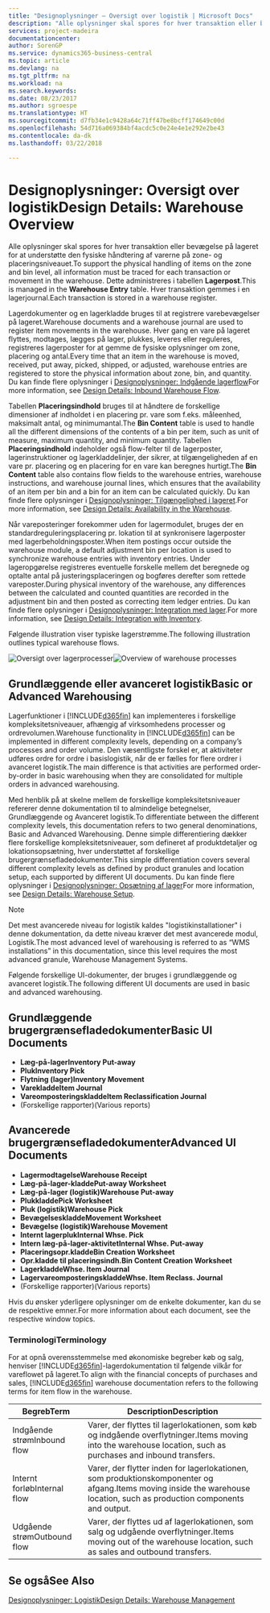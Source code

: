 ```yaml
---
title: "Designoplysninger – Oversigt over logistik | Microsoft Docs"
description: "Alle oplysninger skal spores for hver transaktion eller bevægelse på lageret for at understøtte den fysiske håndtering af varerne på zone- og placeringsniveauet. Dette administreres i tabellen **Lagerpost**. Hver transaktion gemmes i en lagerjournal."
services: project-madeira
documentationcenter: 
author: SorenGP
ms.service: dynamics365-business-central
ms.topic: article
ms.devlang: na
ms.tgt_pltfrm: na
ms.workload: na
ms.search.keywords: 
ms.date: 08/23/2017
ms.author: sgroespe
ms.translationtype: HT
ms.sourcegitcommit: d7fb34e1c9428a64c71ff47be8bcff174649c00d
ms.openlocfilehash: 54d716a069384bf4acdc5c0e24e4e1e292e2be43
ms.contentlocale: da-dk
ms.lasthandoff: 03/22/2018

---
```

# <a name="design-details-warehouse-overview"></a><span data-ttu-id="7b02b-105">Designoplysninger: Oversigt over logistik</span><span class="sxs-lookup"><span data-stu-id="7b02b-105">Design Details: Warehouse Overview</span></span>
<span data-ttu-id="7b02b-106">Alle oplysninger skal spores for hver transaktion eller bevægelse på lageret for at understøtte den fysiske håndtering af varerne på zone- og placeringsniveauet.</span><span class="sxs-lookup"><span data-stu-id="7b02b-106">To support the physical handling of items on the zone and bin level, all information must be traced for each transaction or movement in the warehouse.</span></span> <span data-ttu-id="7b02b-107">Dette administreres i tabellen **Lagerpost**.</span><span class="sxs-lookup"><span data-stu-id="7b02b-107">This is managed in the **Warehouse Entry** table.</span></span> <span data-ttu-id="7b02b-108">Hver transaktion gemmes i en lagerjournal.</span><span class="sxs-lookup"><span data-stu-id="7b02b-108">Each transaction is stored in a warehouse register.</span></span>  

<span data-ttu-id="7b02b-109">Lagerdokumenter og en lagerkladde bruges til at registrere varebevægelser på lageret.</span><span class="sxs-lookup"><span data-stu-id="7b02b-109">Warehouse documents and a warehouse journal are used to register item movements in the warehouse.</span></span> <span data-ttu-id="7b02b-110">Hver gang en vare på lageret flyttes, modtages, lægges på lager, plukkes, leveres eller reguleres, registreres lagerposter for at gemme de fysiske oplysninger om zone, placering og antal.</span><span class="sxs-lookup"><span data-stu-id="7b02b-110">Every time that an item in the warehouse is moved, received, put away, picked, shipped, or adjusted, warehouse entries are registered to store the physical information about zone, bin, and quantity.</span></span> <span data-ttu-id="7b02b-111">Du kan finde flere oplysninger i [Designoplysninger: Indgående lagerflow](design-details-outbound-warehouse-flow.md)</span><span class="sxs-lookup"><span data-stu-id="7b02b-111">For more information, see [Design Details: Inbound Warehouse Flow](design-details-outbound-warehouse-flow.md).</span></span>  

<span data-ttu-id="7b02b-112">Tabellen **Placeringsindhold** bruges til at håndtere de forskellige dimensioner af indholdet i en placering pr. vare som f.eks. måleenhed, maksimalt antal, og minimumantal.</span><span class="sxs-lookup"><span data-stu-id="7b02b-112">The **Bin Content** table is used to handle all the different dimensions of the contents of a bin per item, such as unit of measure, maximum quantity, and minimum quantity.</span></span> <span data-ttu-id="7b02b-113">Tabellen **Placeringsindhold** indeholder også flow-felter til de lagerposter, lagerinstruktioner og lagerkladdelinjer, der sikrer, at tilgængeligheden af en vare pr. placering og en placering for en vare kan beregnes hurtigt.</span><span class="sxs-lookup"><span data-stu-id="7b02b-113">The **Bin Content** table also contains flow fields to the warehouse entries, warehouse instructions, and warehouse journal lines, which ensures that the availability of an item per bin and a bin for an item can be calculated quickly.</span></span> <span data-ttu-id="7b02b-114">Du kan finde flere oplysninger i [Designoplysninger: Tilgængelighed i lageret](design-details-availability-in-the-warehouse.md).</span><span class="sxs-lookup"><span data-stu-id="7b02b-114">For more information, see [Design Details: Availability in the Warehouse](design-details-availability-in-the-warehouse.md).</span></span>  

<span data-ttu-id="7b02b-115">Når vareposteringer forekommer uden for lagermodulet, bruges der en standardreguleringsplacering pr. lokation til at synkronisere lagerposter med lagerbeholdningsposter.</span><span class="sxs-lookup"><span data-stu-id="7b02b-115">When item postings occur outside the warehouse module, a default adjustment bin per location is used to synchronize warehouse entries with inventory entries.</span></span> <span data-ttu-id="7b02b-116">Under lageropgørelse registreres eventuelle forskelle mellem det beregnede og optalte antal på justeringsplaceringen og bogføres derefter som rettede vareposter.</span><span class="sxs-lookup"><span data-stu-id="7b02b-116">During physical inventory of the warehouse, any differences between the calculated and counted quantities are recorded in the adjustment bin and then posted as correcting item ledger entries.</span></span> <span data-ttu-id="7b02b-117">Du kan finde flere oplysninger i [Designoplysninger: Integration med lager](design-details-integration-with-inventory.md).</span><span class="sxs-lookup"><span data-stu-id="7b02b-117">For more information, see [Design Details: Integration with Inventory](design-details-integration-with-inventory.md).</span></span>  

<span data-ttu-id="7b02b-118">Følgende illustration viser typiske lagerstrømme.</span><span class="sxs-lookup"><span data-stu-id="7b02b-118">The following illustration outlines typical warehouse flows.</span></span>  

<span data-ttu-id="7b02b-119">![Oversigt over lagerprocesser](media/design_details_warehouse_management_overview.png "design_details_warehouse_management_overview")</span><span class="sxs-lookup"><span data-stu-id="7b02b-119">![Overview of warehouse processes](media/design_details_warehouse_management_overview.png "design_details_warehouse_management_overview")</span></span>  

## <a name="basic-or-advanced-warehousing"></a><span data-ttu-id="7b02b-120">Grundlæggende eller avanceret logistik</span><span class="sxs-lookup"><span data-stu-id="7b02b-120">Basic or Advanced Warehousing</span></span>  
<span data-ttu-id="7b02b-121">Lagerfunktioner i [!INCLUDE[d365fin](includes/d365fin_md.md)] kan implementeres i forskellige kompleksitetsniveauer, afhængig af virksomhedens processer og ordrevolumen.</span><span class="sxs-lookup"><span data-stu-id="7b02b-121">Warehouse functionality in [!INCLUDE[d365fin](includes/d365fin_md.md)] can be implemented in different complexity levels, depending on a company’s processes and order volume.</span></span> <span data-ttu-id="7b02b-122">Den væsentligste forskel er, at aktiviteter udføres ordre for ordre i basislogistik, når de er fælles for flere ordrer i avanceret logistik.</span><span class="sxs-lookup"><span data-stu-id="7b02b-122">The main difference is that activities are performed order-by-order in basic warehousing when they are consolidated for multiple orders in advanced warehousing.</span></span>  

 <span data-ttu-id="7b02b-123">Med henblik på at skelne mellem de forskellige kompleksitetsniveauer refererer denne dokumentation til to almindelige betegnelser, Grundlæggende og Avanceret logistik.</span><span class="sxs-lookup"><span data-stu-id="7b02b-123">To differentiate between the different complexity levels, this documentation refers to two general denominations, Basic and Advanced Warehousing.</span></span> <span data-ttu-id="7b02b-124">Denne simple differentiering dækker flere forskellige kompleksitetsniveauer, som defineret af produktdetaljer og lokationsopsætning, hver understøttet af forskellige brugergrænsefladedokumenter.</span><span class="sxs-lookup"><span data-stu-id="7b02b-124">This simple differentiation covers several different complexity levels as defined by product granules and location setup, each supported by different UI documents.</span></span> <span data-ttu-id="7b02b-125">Du kan finde flere oplysninger i [Designoplysninger: Opsætning af lager](design-details-warehouse-setup.md)</span><span class="sxs-lookup"><span data-stu-id="7b02b-125">For more information, see [Design Details: Warehouse Setup](design-details-warehouse-setup.md).</span></span>  

> [!NOTE]  
>  <span data-ttu-id="7b02b-126">Det mest avancerede niveau for logistik kaldes "logistikinstallationer" i denne dokumentation, da dette niveau kræver det mest avancerede modul, Logistik.</span><span class="sxs-lookup"><span data-stu-id="7b02b-126">The most advanced level of warehousing is referred to as “WMS installations” in this documentation, since this level requires the most advanced granule, Warehouse Management Systems.</span></span>  

 <span data-ttu-id="7b02b-127">Følgende forskellige UI-dokumenter, der bruges i grundlæggende og avanceret logistik.</span><span class="sxs-lookup"><span data-stu-id="7b02b-127">The following different UI documents are used in basic and advanced warehousing.</span></span>  

## <a name="basic-ui-documents"></a><span data-ttu-id="7b02b-128">Grundlæggende brugergrænsefladedokumenter</span><span class="sxs-lookup"><span data-stu-id="7b02b-128">Basic UI Documents</span></span>  

-   <span data-ttu-id="7b02b-129">**Læg-på-lager**</span><span class="sxs-lookup"><span data-stu-id="7b02b-129">**Inventory Put-away**</span></span>  
-   <span data-ttu-id="7b02b-130">**Pluk**</span><span class="sxs-lookup"><span data-stu-id="7b02b-130">**Inventory Pick**</span></span>  
-   <span data-ttu-id="7b02b-131">**Flytning (lager)**</span><span class="sxs-lookup"><span data-stu-id="7b02b-131">**Inventory Movement**</span></span>  
-   <span data-ttu-id="7b02b-132">**Varekladde**</span><span class="sxs-lookup"><span data-stu-id="7b02b-132">**Item Journal**</span></span>  
-   <span data-ttu-id="7b02b-133">**Vareomposteringskladde**</span><span class="sxs-lookup"><span data-stu-id="7b02b-133">**Item Reclassification Journal**</span></span>  
-   <span data-ttu-id="7b02b-134">(Forskellige rapporter)</span><span class="sxs-lookup"><span data-stu-id="7b02b-134">(Various reports)</span></span>  

## <a name="advanced-ui-documents"></a><span data-ttu-id="7b02b-135">Avancerede brugergrænsefladedokumenter</span><span class="sxs-lookup"><span data-stu-id="7b02b-135">Advanced UI Documents</span></span>  

-   <span data-ttu-id="7b02b-136">**Lagermodtagelse**</span><span class="sxs-lookup"><span data-stu-id="7b02b-136">**Warehouse Receipt**</span></span>  
-   <span data-ttu-id="7b02b-137">**Læg-på-lager-kladde**</span><span class="sxs-lookup"><span data-stu-id="7b02b-137">**Put-away Worksheet**</span></span>  
-   <span data-ttu-id="7b02b-138">**Læg-på-lager (logistik)**</span><span class="sxs-lookup"><span data-stu-id="7b02b-138">**Warehouse Put-away**</span></span>  
-   <span data-ttu-id="7b02b-139">**Plukkladde**</span><span class="sxs-lookup"><span data-stu-id="7b02b-139">**Pick Worksheet**</span></span>  
-   <span data-ttu-id="7b02b-140">**Pluk (logistik)**</span><span class="sxs-lookup"><span data-stu-id="7b02b-140">**Warehouse Pick**</span></span>  
-   <span data-ttu-id="7b02b-141">**Bevægelseskladde**</span><span class="sxs-lookup"><span data-stu-id="7b02b-141">**Movement Worksheet**</span></span>  
-   <span data-ttu-id="7b02b-142">**Bevægelse (logistik)**</span><span class="sxs-lookup"><span data-stu-id="7b02b-142">**Warehouse Movement**</span></span>  
-   <span data-ttu-id="7b02b-143">**Internt lagerpluk**</span><span class="sxs-lookup"><span data-stu-id="7b02b-143">**Internal Whse. Pick**</span></span>  
-   <span data-ttu-id="7b02b-144">**Intern læg-på-lager-aktivitet**</span><span class="sxs-lookup"><span data-stu-id="7b02b-144">**Internal Whse. Put-away**</span></span>  
-   <span data-ttu-id="7b02b-145">**Placeringsopr.kladde**</span><span class="sxs-lookup"><span data-stu-id="7b02b-145">**Bin Creation Worksheet**</span></span>  
-   <span data-ttu-id="7b02b-146">**Opr.kladde til placeringsindh.**</span><span class="sxs-lookup"><span data-stu-id="7b02b-146">**Bin Content Creation Worksheet**</span></span>  
-   <span data-ttu-id="7b02b-147">**Lagerkladde**</span><span class="sxs-lookup"><span data-stu-id="7b02b-147">**Whse. Item Journal**</span></span>  
-   <span data-ttu-id="7b02b-148">**Lagervareomposteringskladde**</span><span class="sxs-lookup"><span data-stu-id="7b02b-148">**Whse. Item Reclass. Journal**</span></span>  
-   <span data-ttu-id="7b02b-149">(Forskellige rapporter)</span><span class="sxs-lookup"><span data-stu-id="7b02b-149">(Various reports)</span></span>  

<span data-ttu-id="7b02b-150">Hvis du ønsker yderligere oplysninger om de enkelte dokumenter, kan du se de respektive emner.</span><span class="sxs-lookup"><span data-stu-id="7b02b-150">For more information about each document, see the respective window topics.</span></span>  

### <a name="terminology"></a><span data-ttu-id="7b02b-151">Terminologi</span><span class="sxs-lookup"><span data-stu-id="7b02b-151">Terminology</span></span>  
<span data-ttu-id="7b02b-152">For at opnå overensstemmelse med økonomiske begreber køb og salg, henviser [!INCLUDE[d365fin](includes/d365fin_md.md)]-lagerdokumentation til følgende vilkår for vareflowet på lageret.</span><span class="sxs-lookup"><span data-stu-id="7b02b-152">To align with the financial concepts of purchases and sales, [!INCLUDE[d365fin](includes/d365fin_md.md)] warehouse documentation refers to the following terms for item flow in the warehouse.</span></span>  

|<span data-ttu-id="7b02b-153">Begreb</span><span class="sxs-lookup"><span data-stu-id="7b02b-153">Term</span></span>|<span data-ttu-id="7b02b-154">Description</span><span class="sxs-lookup"><span data-stu-id="7b02b-154">Description</span></span>|  
|----------|---------------------------------------|  
|<span data-ttu-id="7b02b-155">Indgående strøm</span><span class="sxs-lookup"><span data-stu-id="7b02b-155">Inbound flow</span></span>|<span data-ttu-id="7b02b-156">Varer, der flyttes til lagerlokationen, som køb og indgående overflytninger.</span><span class="sxs-lookup"><span data-stu-id="7b02b-156">Items moving into the warehouse location, such as purchases and inbound transfers.</span></span>|  
|<span data-ttu-id="7b02b-157">Internt forløb</span><span class="sxs-lookup"><span data-stu-id="7b02b-157">Internal flow</span></span>|<span data-ttu-id="7b02b-158">Varer, der flytter inden for lagerlokationen, som produktionskomponenter og afgang.</span><span class="sxs-lookup"><span data-stu-id="7b02b-158">Items moving inside the warehouse location, such as production components and output.</span></span>|  
|<span data-ttu-id="7b02b-159">Udgående strøm</span><span class="sxs-lookup"><span data-stu-id="7b02b-159">Outbound flow</span></span>|<span data-ttu-id="7b02b-160">Varer, der flyttes ud af lagerlokationen, som salg og udgående overflytninger.</span><span class="sxs-lookup"><span data-stu-id="7b02b-160">Items moving out of the warehouse location, such as sales and outbound transfers.</span></span>|  

## <a name="see-also"></a><span data-ttu-id="7b02b-161">Se også</span><span class="sxs-lookup"><span data-stu-id="7b02b-161">See Also</span></span>  
 [<span data-ttu-id="7b02b-162">Designoplysninger: Logistik</span><span class="sxs-lookup"><span data-stu-id="7b02b-162">Design Details: Warehouse Management</span></span>](design-details-warehouse-management.md)


